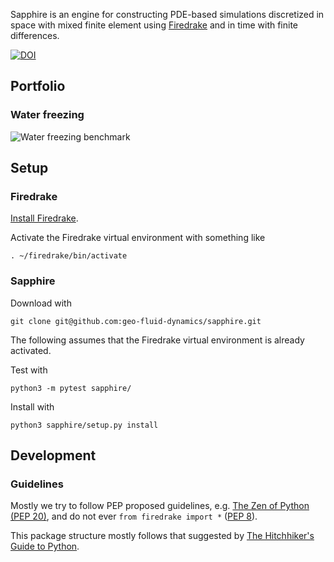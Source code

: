 Sapphire is an engine for constructing PDE-based simulations 
discretized in space with mixed finite element using [Firedrake](https://www.firedrakeproject.org/)
and in time with finite differences.


[![DOI](https://zenodo.org/badge/157389237.svg)](https://zenodo.org/badge/latestdoi/157389237)


## Portfolio

### Water freezing
![Water freezing benchmark](https://github.com/geo-fluid-dynamics/sapphire-docs/blob/master/WaterFreezing.gif?raw=true)


## Setup

### Firedrake
[Install Firedrake](https://www.firedrakeproject.org/download.html).

Activate the Firedrake virtual environment with something like

    . ~/firedrake/bin/activate
    

### Sapphire
Download with 

    git clone git@github.com:geo-fluid-dynamics/sapphire.git

The following assumes that the Firedrake virtual environment is already activated.

Test with

    python3 -m pytest sapphire/

Install with

    python3 sapphire/setup.py install
    
    
## Development

### Guidelines
Mostly we try to follow PEP proposed guidelines, e.g. [The Zen of Python (PEP 20)](https://www.python.org/dev/peps/pep-0020/), and do not ever `from firedrake import *` ([PEP 8](https://www.python.org/dev/peps/pep-0008/)).

This package structure mostly follows that suggested by [The Hitchhiker's Guide to Python](http://docs.python-guide.org/en/latest/).
